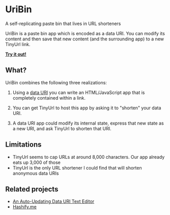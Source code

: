 # UriBin

A self-replicating paste bin that lives in URL shorteners

UriBin is a paste bin app which is encoded as a data URI. You can modify its
content and then save that new content (and the surrounding app) to a new
TinyUrl link.

**[Try it out!](http://tinyurl.com/n5hsjtt)**

## What?

UriBin combines the following three realizations:

1. Using a [data
   URI](https://developer.mozilla.org/en-US/docs/Web/HTTP/data_URIs) you can
   write an HTML/JavaScript app that is completely contained within a link.

2. You can get TinyUrl to host this app by asking it to "shorten" your data
   URI.

3. A data URI app could modify its internal state, express that new state as
   a new URI, and ask TinyUrl to shorten that URI.

## Limitations

* TinyUrl seems to cap URLs at around 8,000 characters. Our app already eats up
  3,000 of those
* TinyUrl is the only URL shortener I could find that will shorten anonymous
  data URIs

## Related projects

* [An Auto-Updating Data URI Text Editor](http://iamnotagoodartist.com/web/an-auto-updating-data-uri-text-editor/)
* [Hashify.me](http://hashify.me/)
